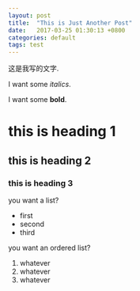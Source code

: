 ```yaml
---
layout: post
title:  "This is Just Another Post"
date:   2017-03-25 01:30:13 +0800
categories: default
tags: test
---
```

这是我写的文字.

I want some _italics_.

I want some **bold**.

# this is heading 1

## this is heading 2

### this is heading 3

you want a list?
* first
* second
* third

you want an ordered list?
1. whatever
1. whatever
1. whatever
